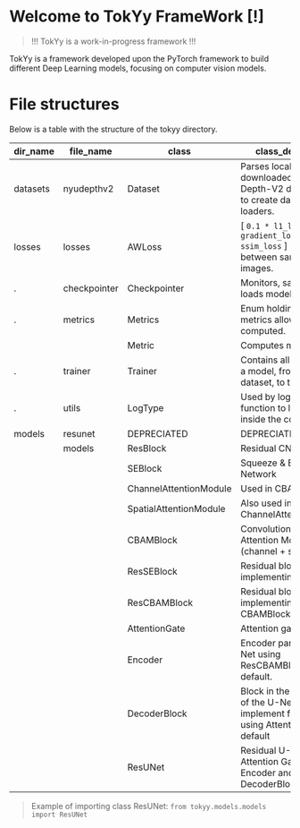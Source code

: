 # Welcome to TokYy FrameWork [!]

> !!! TokYy is a work-in-progress framework !!!

TokYy is a framework developed upon the PyTorch framework to build different Deep Learning models, focusing on computer vision models.


# File structures

Below is a table with the structure of the tokyy directory. 

| dir_name | file_name    | class                  | class_description                                                                                         |
|----------|--------------|------------------------|-----------------------------------------------------------------------------------------------------------|
| datasets | nyudepthv2   | Dataset                | Parses locally downloaded NYU-Depth-V2 dataset. Used to create dataset loaders.                           |
| losses   | losses       | AWLoss                 | [ `0.1 * l1_loss + gradient_loss + ssim_loss` ] Used for loss between same sized images.                    |
| .        | checkpointer | Checkpointer           | Monitors, saves and loads model information.                                                              |
| .        | metrics      | Metrics                | Enum holding the metrics allowed to be computed.                                                          |
|          |              | Metric                 | Computes metrics.                                                                                         |
| .        | trainer      | Trainer                | Contains all steps to train a model, from loading dataset, to training on it.                             |
| .        | utils        | LogType                | Used by log_message function to log messages inside the console.                                          |
| models   | resunet      | DEPRECIATED            | DEPRECIATED                                                                                               |
|          | models       | ResBlock               | Residual CNN Block                                                                                        |
|          |              | SEBlock                | Squeeze & Excitation Network                                                                              |
|          |              | ChannelAttentionModule | Used in CBAM                                                                                              |
|          |              | SpatialAttentionModule | Also used in CBAM, after ChannelAttentionModule.                                                          |
|          |              | CBAMBlock              | Convolutional Block with Attention Module (channel + spatial)                                             |
|          |              | ResSEBlock             | Residual block implementing SEBlock                                                                       |
|          |              | ResCBAMBlock           | Residual block implementing CBAMBlock                                                                     |
|          |              | AttentionGate          | Attention gate                                                                                            |
|          |              | Encoder                | Encoder part of an U-Net using ResCBAMBlock by default.                                                   |
|          |              | DecoderBlock           | Block in the decoder part of the U-Net (Does not implement full decoder) using Attention Gates by default |
|          |              | ResUNet                | Residual U-Net with Attention Gates using Encoder and DecoderBlock.                                       |

> Example of importing class ResUNet: `from tokyy.models.models import ResUNet`
